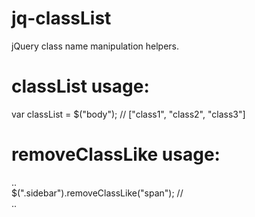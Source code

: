 jq-classList
============

jQuery class name manipulation helpers.

classList usage:
============
var classList = $("body");
// ["class1", "class2", "class3"]

removeClassLike usage:
============
<div class="sidebar span5">..</div>
$(".sidebar").removeClassLike("span");
// <div class="sidebar">..</div>